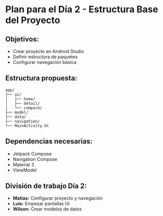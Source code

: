 # Plan para el Día 2 - Estructura Base del Proyecto

## Objetivos:
- Crear proyecto en Android Studio
- Definir estructura de paquetes
- Configurar navegación básica

## Estructura propuesta:
```
app/
├── ui/
│   ├── home/
│   ├── detail/
│   └── compare/
├── model/
├── data/
├── navigation/
└── MainActivity.kt
```

## Dependencias necesarias:
- Jetpack Compose
- Navigation Compose
- Material 3
- ViewModel

## División de trabajo Día 2:
- **Matías:** Configurar proyecto y navegación
- **Luis:** Empezar pantallas UI
- **Wilson:** Crear modelos de datos




